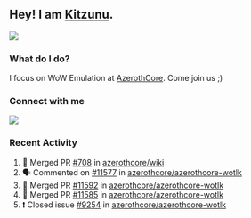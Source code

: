 ## Hey! I am [Kitzunu](https://Github.com/Kitzunu).

<!--<a href="https://github-readme-stats.kitzunu.vercel.app/api?username=Kitzunu&show_icons=true&theme=dark">
  <img align="center" src="https://github-readme-stats.kitzunu.vercel.app/api?username=Kitzunu&show_icons=true&theme=dark" />
</a>-->
<a href="https://github-readme-stats.kitzunu.vercel.app/api?username=Kitzunu&show_icons=true&theme=dark">
  <img align="center" src="https://github-readme-stats.vercel.app/api/top-langs/?username=Kitzunu&layout=compact&theme=dark" />
</a>

### What do I do?

I focus on WoW Emulation at [AzerothCore](https://Github.com/AzerothCore). Come join us ;)

### Connect with me
[![](https://img.shields.io/badge/AzerothCore%20Discord-Connect%20with%20me!-green)](https://discord.com/invite/gkt4y2x)

### Recent Activity

<!--START_SECTION:activity-->
1. 🎉 Merged PR [#708](https://github.com/azerothcore/wiki/pull/708) in [azerothcore/wiki](https://github.com/azerothcore/wiki)
2. 🗣 Commented on [#11577](https://github.com/azerothcore/azerothcore-wotlk/issues/11577) in [azerothcore/azerothcore-wotlk](https://github.com/azerothcore/azerothcore-wotlk)
3. 🎉 Merged PR [#11592](https://github.com/azerothcore/azerothcore-wotlk/pull/11592) in [azerothcore/azerothcore-wotlk](https://github.com/azerothcore/azerothcore-wotlk)
4. 🎉 Merged PR [#11585](https://github.com/azerothcore/azerothcore-wotlk/pull/11585) in [azerothcore/azerothcore-wotlk](https://github.com/azerothcore/azerothcore-wotlk)
5. ❗️ Closed issue [#9254](https://github.com/azerothcore/azerothcore-wotlk/issues/9254) in [azerothcore/azerothcore-wotlk](https://github.com/azerothcore/azerothcore-wotlk)
<!--END_SECTION:activity-->
